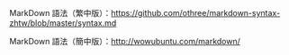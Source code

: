 MarkDown 語法（繁中版）：https://github.com/othree/markdown-syntax-zhtw/blob/master/syntax.md

MarkDown 語法（簡中版）：http://wowubuntu.com/markdown/